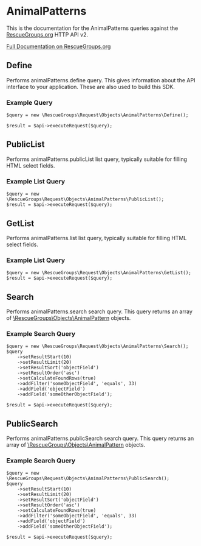 # AnimalPatterns

This is the documentation for the AnimalPatterns queries against the [RescueGroups.org](https://www.rescuegroups.org/) HTTP API v2.

[Full Documentation on RescueGroups.org](https://userguide.rescuegroups.org/display/APIDG/Object+definitions#Objectdefinitions-animalPatterns)

## Define
Performs animalPatterns.define query. This gives information about the API interface to your application. These are also used to build this SDK.

### Example Query

    $query = new \RescueGroups\Request\Objects\AnimalPatterns\Define();

    $result = $api->executeRequest($query);
## PublicList
Performs animalPatterns.publicList list query, typically suitable for filling HTML select fields.

### Example List Query

    $query = new \RescueGroups\Request\Objects\AnimalPatterns\PublicList();
    $result = $api->executeRequest($query);
## GetList
Performs animalPatterns.list list query, typically suitable for filling HTML select fields.

### Example List Query

    $query = new \RescueGroups\Request\Objects\AnimalPatterns\GetList();
    $result = $api->executeRequest($query);
## Search
Performs animalPatterns.search search query. This query returns an array of [\RescueGroups\Objects\AnimalPattern](../../../src/Objects/AnimalPattern.php) objects.

### Example Search Query

    $query = new \RescueGroups\Request\Objects\AnimalPatterns\Search();
    $query
        ->setResultStart(10)
        ->setResultLimit(20)
        ->setResultSort('objectField')
        ->setResultOrder('asc')
        ->setCalculateFoundRows(true)
        ->addFilter('someObjectField', 'equals', 33)
        ->addField('objectField')
        ->addField('someOtherObjectField');

    $result = $api->executeRequest($query);
## PublicSearch
Performs animalPatterns.publicSearch search query. This query returns an array of [\RescueGroups\Objects\AnimalPattern](../../../src/Objects/AnimalPattern.php) objects.

### Example Search Query

    $query = new \RescueGroups\Request\Objects\AnimalPatterns\PublicSearch();
    $query
        ->setResultStart(10)
        ->setResultLimit(20)
        ->setResultSort('objectField')
        ->setResultOrder('asc')
        ->setCalculateFoundRows(true)
        ->addFilter('someObjectField', 'equals', 33)
        ->addField('objectField')
        ->addField('someOtherObjectField');

    $result = $api->executeRequest($query);
